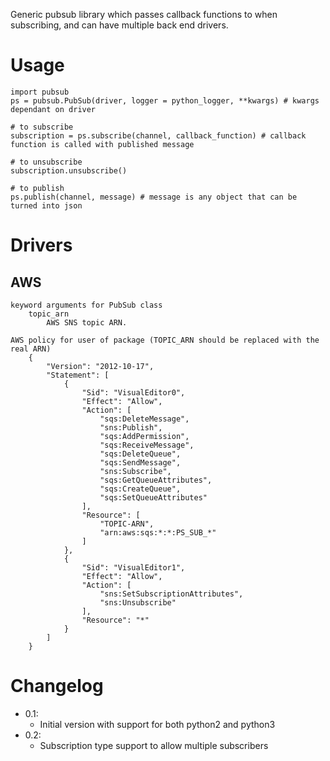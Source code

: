 Generic pubsub library which passes callback functions to when subscribing, and can have multiple back end drivers.

Usage
=====

    import pubsub
    ps = pubsub.PubSub(driver, logger = python_logger, **kwargs) # kwargs dependant on driver

    # to subscribe
    subscription = ps.subscribe(channel, callback_function) # callback function is called with published message

    # to unsubscribe
    subscription.unsubscribe()
    
    # to publish
    ps.publish(channel, message) # message is any object that can be turned into json


Drivers
=======

AWS
---
    keyword arguments for PubSub class
        topic_arn
            AWS SNS topic ARN.
            
    AWS policy for user of package (TOPIC_ARN should be replaced with the real ARN)
       	{
            "Version": "2012-10-17",
            "Statement": [
                {
                    "Sid": "VisualEditor0",
                    "Effect": "Allow",
                    "Action": [
                        "sqs:DeleteMessage",
                        "sns:Publish",
                        "sqs:AddPermission",
                        "sqs:ReceiveMessage",
                        "sqs:DeleteQueue",
                        "sqs:SendMessage",
                        "sns:Subscribe",
                        "sqs:GetQueueAttributes",
                        "sqs:CreateQueue",
                        "sqs:SetQueueAttributes"
                    ],
                    "Resource": [
                        "TOPIC-ARN",
                        "arn:aws:sqs:*:*:PS_SUB_*"
                    ]
                },
                {
                    "Sid": "VisualEditor1",
                    "Effect": "Allow",
                    "Action": [
                        "sns:SetSubscriptionAttributes",
                        "sns:Unsubscribe"
                    ],
                    "Resource": "*"
                }
            ]
        }            
        

Changelog
==========
* 0.1:
    * Initial version with support for both python2 and python3
* 0.2:
    * Subscription type support to allow multiple subscribers
    

